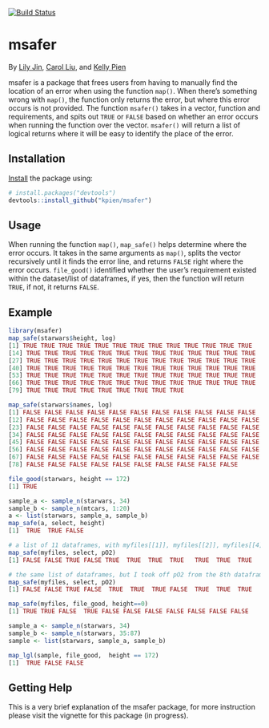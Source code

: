 [![Build Status](https://travis-ci.com/kpien/msafer.svg?branch=master)](https://travis-ci.com/kpien/msafer)

# msafer
By [Lily Jin](https://github.com/Lilyyyy54), [Carol Liu](https://github.com/CarolLiuSifan), and [Kelly Pien](https://github.com/kpien)

msafer is a package that frees users from having to manually find the location of an error when using the function `map()`. When there’s something wrong with `map()`, the function only returns the error, but where this error occurs is not provided. The function `msafer()` takes in a vector, function and requirements, and spits out `TRUE` or `FALSE` based on whether an error occurs when running the function over the vector. `msafer()` will return a list of logical returns where it will be easy to identify the place of the error. 

## Installation

[Install](https://github.com/kpien/msafer) the package using:

``` r
# install.packages("devtools")
devtools::install_github("kpien/msafer")
```

## Usage

When running the function `map()`, `map_safe()` helps determine where the error occurs. It takes in the same arguments as `map()`, splits the vector recursively until it finds the error line, and returns `FALSE` right where the error occurs. `file_good()` identified whether the user’s requirement existed within the dataset/list of dataframes, if yes, then the function will return `TRUE`, if not, it returns `FALSE`.


## Example

``` r
library(msafer)
map_safe(starwars$height, log)
[1] TRUE TRUE TRUE TRUE TRUE TRUE TRUE TRUE TRUE TRUE TRUE TRUE TRUE
[14] TRUE TRUE TRUE TRUE TRUE TRUE TRUE TRUE TRUE TRUE TRUE TRUE TRUE
[27] TRUE TRUE TRUE TRUE TRUE TRUE TRUE TRUE TRUE TRUE TRUE TRUE TRUE
[40] TRUE TRUE TRUE TRUE TRUE TRUE TRUE TRUE TRUE TRUE TRUE TRUE TRUE
[53] TRUE TRUE TRUE TRUE TRUE TRUE TRUE TRUE TRUE TRUE TRUE TRUE TRUE
[66] TRUE TRUE TRUE TRUE TRUE TRUE TRUE TRUE TRUE TRUE TRUE TRUE TRUE
[79] TRUE TRUE TRUE TRUE TRUE TRUE TRUE TRUE TRUE

map_safe(starwars$names, log)
[1] FALSE FALSE FALSE FALSE FALSE FALSE FALSE FALSE FALSE FALSE FALSE
[12] FALSE FALSE FALSE FALSE FALSE FALSE FALSE FALSE FALSE FALSE FALSE
[23] FALSE FALSE FALSE FALSE FALSE FALSE FALSE FALSE FALSE FALSE FALSE
[34] FALSE FALSE FALSE FALSE FALSE FALSE FALSE FALSE FALSE FALSE FALSE
[45] FALSE FALSE FALSE FALSE FALSE FALSE FALSE FALSE FALSE FALSE FALSE
[56] FALSE FALSE FALSE FALSE FALSE FALSE FALSE FALSE FALSE FALSE FALSE
[67] FALSE FALSE FALSE FALSE FALSE FALSE FALSE FALSE FALSE FALSE FALSE
[78] FALSE FALSE FALSE FALSE FALSE FALSE FALSE FALSE FALSE FALSE

file_good(starwars, height == 172)
[1] TRUE

sample_a <- sample_n(starwars, 34)
sample_b <- sample_n(mtcars, 1:20)
a <- list(starwars, sample_a, sample_b)
map_safe(a, select, height)
[1]  TRUE  TRUE FALSE

# a list of 11 dataframes, with myfiles[[1]], myfiles[[2]], myfiles[[4]] being empty dataframes
map_safe(myfiles, select, pO2)
[1] FALSE FALSE TRUE FALSE TRUE  TRUE  TRUE  TRUE   TRUE  TRUE  TRUE

# the same list of dataframes, but I took off pO2 from the 8th dataframe
map_safe(myfiles, select, pO2)
[1] FALSE FALSE TRUE FALSE  TRUE  TRUE  TRUE FALSE  TRUE  TRUE  TRUE

map_safe(myfiles, file_good, height==0)
[1] TRUE TRUE FALSE  TRUE FALSE FALSE FALSE FALSE FALSE FALSE FALSE

sample_a <- sample_n(starwars, 34)
sample_b <- sample_n(starwars, 35:87)
sample <- list(starwars, sample_a, sample_b)

map_lgl(sample, file_good,  height == 172)
[1]  TRUE FALSE FALSE
```
## Getting Help
This is a very brief explanation of the msafer package, for more instruction please visit the vignette for this package (in progress). 
